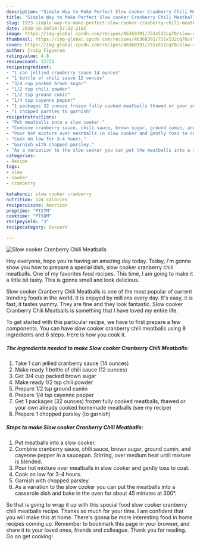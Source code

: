 ```yaml
---
description: "Simple Way to Make Perfect Slow cooker Cranberry Chili Meatballs"
title: "Simple Way to Make Perfect Slow cooker Cranberry Chili Meatballs"
slug: 1923-simple-way-to-make-perfect-slow-cooker-cranberry-chili-meatballs
date: 2020-10-20T14:57:52.218Z
image: https://img-global.cpcdn.com/recipes/46360391/751x532cq70/slow-cooker-cranberry-chili-meatballs-recipe-main-photo.jpg
thumbnail: https://img-global.cpcdn.com/recipes/46360391/751x532cq70/slow-cooker-cranberry-chili-meatballs-recipe-main-photo.jpg
cover: https://img-global.cpcdn.com/recipes/46360391/751x532cq70/slow-cooker-cranberry-chili-meatballs-recipe-main-photo.jpg
author: Craig Figueroa
ratingvalue: 4.8
reviewcount: 12721
recipeingredient:
- "1 can jellied cranberry sauce 14 ounces"
- "1 bottle of chili sauce 12 ounces"
- "3/4 cup packed brown sugar"
- "1/2 tsp chili powder"
- "1/2 tsp ground cumin"
- "1/4 tsp cayenne pepper"
- "1 packages 32 ounces frozen fully cooked meatballs thawed or your own already cooked homemade meatballs see my recipe"
- "1 chopped parsley to garnish"
recipeinstructions:
- "Put meatballs into a slow cooker."
- "Combine cranberry sauce, chili sauce, brown sugar, ground cumin, and cayenne pepper in a saucepan. Stirring, over medium heat until mixture is blended."
- "Pour hot mixture over meatballs in slow cooker and gently toss to coat."
- "Cook on low for 3-4 hours."
- "Garnish with chopped parsley."
- "As a variation to the slow cooker you can put the meatballs into a casserole dish and bake in the oven for about 45 minutes at 300°."
categories:
- Recipe
tags:
- slow
- cooker
- cranberry

katakunci: slow cooker cranberry 
nutrition: 124 calories
recipecuisine: American
preptime: "PT27M"
cooktime: "PT58M"
recipeyield: "3"
recipecategory: Dessert

---
```



![Slow cooker Cranberry Chili Meatballs](https://img-global.cpcdn.com/recipes/46360391/751x532cq70/slow-cooker-cranberry-chili-meatballs-recipe-main-photo.jpg)

Hey everyone, hope you're having an amazing day today. Today, I'm gonna show you how to prepare a special dish, slow cooker cranberry chili meatballs. One of my favorites food recipes. This time, I am going to make it a little bit tasty. This is gonna smell and look delicious.

Slow cooker Cranberry Chili Meatballs is one of the most popular of current trending foods in the world. It is enjoyed by millions every day. It's easy, it is fast, it tastes yummy. They are fine and they look fantastic. Slow cooker Cranberry Chili Meatballs is something that I have loved my entire life.




To get started with this particular recipe, we have to first prepare a few components. You can have slow cooker cranberry chili meatballs using 8 ingredients and 6 steps. Here is how you cook it.

<!--inarticleads1-->

##### The ingredients needed to make Slow cooker Cranberry Chili Meatballs:

1. Take 1 can jellied cranberry sauce (14 ounces)
1. Make ready 1 bottle of chili sauce (12 ounces)
1. Get 3/4 cup packed brown sugar
1. Make ready 1/2 tsp chili powder
1. Prepare 1/2 tsp ground cumin
1. Prepare 1/4 tsp cayenne pepper
1. Get 1 packages (32 ounces) frozen fully cooked meatballs, thawed or your own already cooked homemade meatballs (see my recipe)
1. Prepare 1 chopped parsley (to garnish)




<!--inarticleads2-->

##### Steps to make Slow cooker Cranberry Chili Meatballs:

1. Put meatballs into a slow cooker.
1. Combine cranberry sauce, chili sauce, brown sugar, ground cumin, and cayenne pepper in a saucepan. Stirring, over medium heat until mixture is blended.
1. Pour hot mixture over meatballs in slow cooker and gently toss to coat.
1. Cook on low for 3-4 hours.
1. Garnish with chopped parsley.
1. As a variation to the slow cooker you can put the meatballs into a casserole dish and bake in the oven for about 45 minutes at 300°.




So that is going to wrap it up with this special food slow cooker cranberry chili meatballs recipe. Thanks so much for your time. I am confident that you will make this at home. There's gonna be more interesting food in home recipes coming up. Remember to bookmark this page in your browser, and share it to your loved ones, friends and colleague. Thank you for reading. Go on get cooking!
